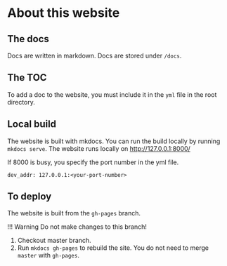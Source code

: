 # About this website

## The docs

Docs are written in markdown. Docs are stored under `/docs`. 

## The TOC

To add a doc to the website, you must include it in the `yml` file in the root directory.

## Local build

The website is built with mkdocs. You can run the build locally by running `mkdocs serve`.
The website runs locally on http://127.0.0.1:8000/

If 8000 is busy, you specify the port number in the yml file.

`dev_addr: 127.0.0.1:<your-port-number>`

## To deploy

The website is built from the `gh-pages` branch.

!!! Warning
    Do not make changes to this branch!

1. Checkout master branch.
1. Run `mkdocs gh-pages` to rebuild the site.
    You do not need to merge `master` with `gh-pages`.
